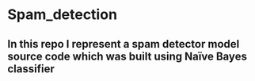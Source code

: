# Spam_detection
## In this repo I represent a spam detector model source code which was built using Naïve Bayes classifier
